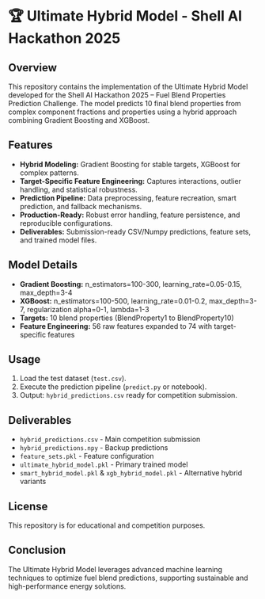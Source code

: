 # 🏆 Ultimate Hybrid Model - Shell AI Hackathon 2025

## Overview
This repository contains the implementation of the Ultimate Hybrid Model developed for the Shell AI Hackathon 2025 – Fuel Blend Properties Prediction Challenge. The model predicts 10 final blend properties from complex component fractions and properties using a hybrid approach combining Gradient Boosting and XGBoost.

## Features
- **Hybrid Modeling:** Gradient Boosting for stable targets, XGBoost for complex patterns.  
- **Target-Specific Feature Engineering:** Captures interactions, outlier handling, and statistical robustness.  
- **Prediction Pipeline:** Data preprocessing, feature recreation, smart prediction, and fallback mechanisms.  
- **Production-Ready:** Robust error handling, feature persistence, and reproducible configurations.  
- **Deliverables:** Submission-ready CSV/Numpy predictions, feature sets, and trained model files.  

## Model Details
- **Gradient Boosting:** n_estimators=100-300, learning_rate=0.05-0.15, max_depth=3-4  
- **XGBoost:** n_estimators=100-500, learning_rate=0.01-0.2, max_depth=3-7, regularization alpha=0-1, lambda=1-3  
- **Targets:** 10 blend properties (BlendProperty1 to BlendProperty10)  
- **Feature Engineering:** 56 raw features expanded to 74 with target-specific features  

## Usage
1. Load the test dataset (`test.csv`).  
2. Execute the prediction pipeline (`predict.py` or notebook).  
3. Output: `hybrid_predictions.csv` ready for competition submission.  

## Deliverables
- `hybrid_predictions.csv` - Main competition submission  
- `hybrid_predictions.npy` - Backup predictions  
- `feature_sets.pkl` - Feature configuration  
- `ultimate_hybrid_model.pkl` - Primary trained model  
- `smart_hybrid_model.pkl` & `xgb_hybrid_model.pkl` - Alternative hybrid variants  

## License
This repository is for educational and competition purposes.  

## Conclusion
The Ultimate Hybrid Model leverages advanced machine learning techniques to optimize fuel blend predictions, supporting sustainable and high-performance energy solutions.


